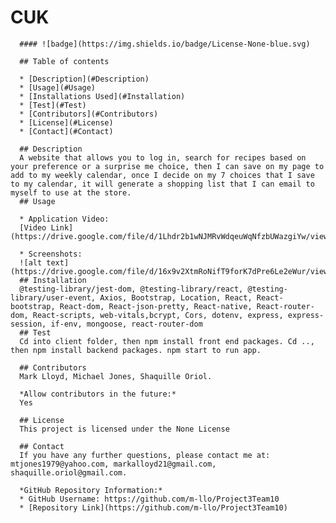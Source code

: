 # CUK
      #### ![badge](https://img.shields.io/badge/License-None-blue.svg)
      
      ## Table of contents
      
      * [Description](#Description)
      * [Usage](#Usage)
      * [Installations Used](#Installation)
      * [Test](#Test)
      * [Contributors](#Contributors)
      * [License](#License)
      * [Contact](#Contact) 
      
      ## Description 
      A website that allows you to log in, search for recipes based on your preference or a surprise me choice, then I can save on my page to add to my weekly calendar, once I decide on my 7 choices that I save to my calendar, it will generate a shopping list that I can email to myself to use at the store.
      ## Usage
      
      * Application Video:
      [Video Link](https://drive.google.com/file/d/1Lhdr2b1wNJMRvWdqeuWqNfzbUWazgiYw/view)
      
      * Screenshots:
      ![alt text](https://drive.google.com/file/d/16x9v2XtmRoNifT9forK7dPre6Le2eWur/view)
      ## Installation
      @testing-library/jest-dom, @testing-library/react, @testing-library/user-event, Axios, Bootstrap, Location, React, React-bootstrap, React-dom, React-json-pretty, React-native, React-router-dom, React-scripts, web-vitals,bcrypt, Cors, dotenv, express, express-session, if-env, mongoose, react-router-dom
      ## Test
      Cd into client folder, then npm install front end packages. Cd .., then npm install backend packages. npm start to run app.
      
      ## Contributors
      Mark Lloyd, Michael Jones, Shaquille Oriol.
      
      *Allow contributors in the future:* 
      Yes
      
      ## License
      This project is licensed under the None License
        
      ## Contact
      If you have any further questions, please contact me at: mtjones1979@yahoo.com, markalloyd21@gmail.com, shaquille.oriol@gmail.com.
        
      *GitHub Repository Information:*
      * GitHub Username: https://github.com/m-llo/Project3Team10
      * [Repository Link](https://github.com/m-llo/Project3Team10)